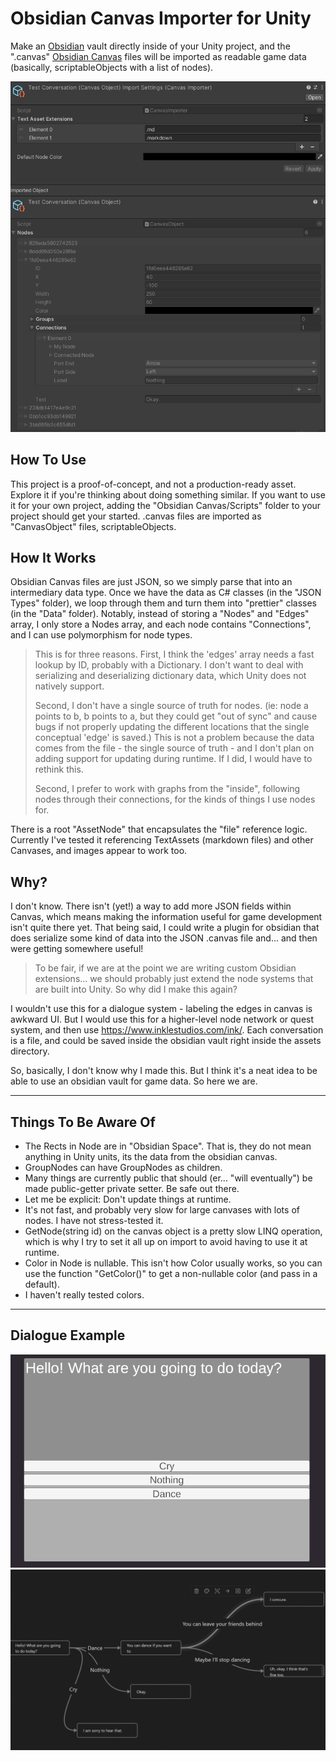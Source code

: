 # Obsidian Canvas Importer for Unity

Make an [Obsidian]() vault directly inside of your Unity project, and the ".canvas" [Obsidian Canvas](https://obsidian.md/canvas) files will be imported as readable game data (basically, scriptableObjects with a list of nodes).

![Screenshot of what we get](Documentation/editor2.png)

## How  To Use

This project is a proof-of-concept, and not a production-ready asset. Explore it if you're thinking about doing something similar. If you want to use it for your own project, adding the "Obsidian Canvas/Scripts" folder to your project should get your started. .canvas files are imported as "CanvasObject" files, scriptableObjects.

## How It Works

Obsidian Canvas files are just JSON, so we simply parse that into an intermediary data type. Once we have the data as C# classes (in the "JSON Types" folder), we loop through them and turn them into "prettier" classes (in the "Data" folder). Notably, instead of storing a "Nodes" and "Edges" array, I only store a Nodes array, and each node contains "Connections", and I can use polymorphism for node types.

> This is for three reasons. First, I think the 'edges' array needs a fast lookup by ID, probably with a Dictionary. I don't want to deal with serializing and deserializing dictionary data, which Unity does not natively support. 
>
> Second, I don't have a single source of truth for nodes. (ie: node a points to b, b points to a, but they could get "out of sync" and cause bugs if not properly updating the different locations that the single conceptual 'edge' is saved.) This is not a problem because the data comes from the file - the single source of truth - and I don't plan on adding support for updating during runtime. If I did, I would have to rethink this. 
>
> Second, I prefer to work with graphs from the "inside", following nodes through their connections, for the kinds of things I use nodes for. 

There is a root "AssetNode<T>" that encapsulates the "file" reference logic. Currently I've tested it referencing TextAssets (markdown files) and other Canvases, and images appear to work too.

## Why?

I don't know. There isn't (yet!) a way to add more JSON fields within Canvas, which means making the information useful for game development isn't quite there yet. That being said, I could write a plugin for obsidian that does serialize some kind of data into the JSON .canvas file and... and then were getting somewhere useful!

> To be fair, if we are at the point we are writing custom Obsidian extensions... we should probably just extend the node systems that are built into Unity. So why did I make this again? 

I wouldn't use this for a dialogue system - labeling the edges in canvas is awkward UI. But I would use this for a higher-level node network or quest system, and then use https://www.inklestudios.com/ink/. Each conversation is a file, and could be saved inside the obsidian vault right inside the assets directory.

So, basically, I don't know why I made this. But I think it's a neat idea to be able to use an obsidian vault for game data. So here we are.

---

## Things  To Be Aware Of

- The Rects in Node are in "Obsidian Space". That is, they do not mean anything in Unity units, its the data from the obsidian canvas.
- GroupNodes can have GroupNodes as children.
- Many things are currently public that should (er... "will eventually") be made public-getter private setter. Be safe out there.
- Let me be explicit: Don't update things at runtime.
- It's not fast, and probably very slow for large canvases with lots of nodes. I have not stress-tested it.
- GetNode(string id) on the canvas object is a pretty slow LINQ operation, which is why I try to set it all up on import to avoid having to use it at runtime.
- Color in Node is nullable. This isn't how Color usually works, so you can use the function "GetColor()" to get a non-nullable color (and pass in a default).
- I haven't really tested colors.

---

## Dialogue Example



![Screenshot of Unity runtime](Documentation/editor1.png)![Screenshot of matching Canvas](Documentation/canvas1.png)

